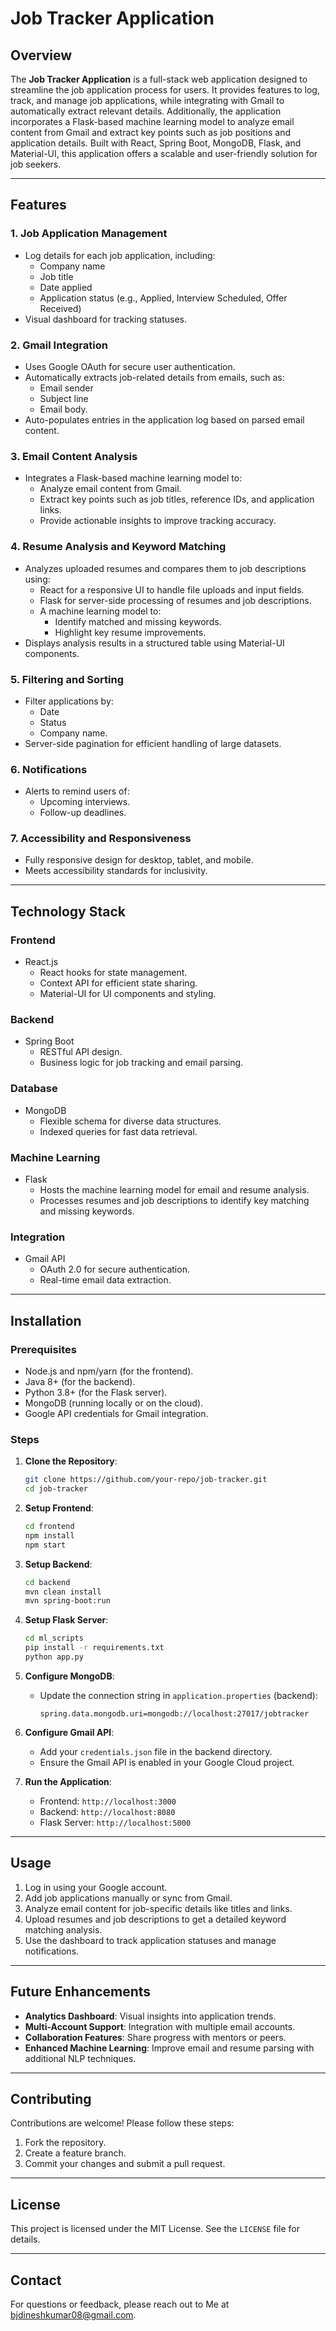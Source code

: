 # Job Tracker Application

## Overview
The **Job Tracker Application** is a full-stack web application designed to streamline the job application process for users. It provides features to log, track, and manage job applications, while integrating with Gmail to automatically extract relevant details. Additionally, the application incorporates a Flask-based machine learning model to analyze email content from Gmail and extract key points such as job positions and application details. Built with React, Spring Boot, MongoDB, Flask, and Material-UI, this application offers a scalable and user-friendly solution for job seekers.

---

## Features

### 1. **Job Application Management**
- Log details for each job application, including:
  - Company name
  - Job title
  - Date applied
  - Application status (e.g., Applied, Interview Scheduled, Offer Received)
- Visual dashboard for tracking statuses.

### 2. **Gmail Integration**
- Uses Google OAuth for secure user authentication.
- Automatically extracts job-related details from emails, such as:
  - Email sender
  - Subject line
  - Email body.
- Auto-populates entries in the application log based on parsed email content.

### 3. **Email Content Analysis**
- Integrates a Flask-based machine learning model to:
  - Analyze email content from Gmail.
  - Extract key points such as job titles, reference IDs, and application links.
  - Provide actionable insights to improve tracking accuracy.

### 4. **Resume Analysis and Keyword Matching**
- Analyzes uploaded resumes and compares them to job descriptions using:
  - React for a responsive UI to handle file uploads and input fields.
  - Flask for server-side processing of resumes and job descriptions.
  - A machine learning model to:
    - Identify matched and missing keywords.
    - Highlight key resume improvements.
- Displays analysis results in a structured table using Material-UI components.

### 5. **Filtering and Sorting**
- Filter applications by:
  - Date
  - Status
  - Company name.
- Server-side pagination for efficient handling of large datasets.

### 6. **Notifications**
- Alerts to remind users of:
  - Upcoming interviews.
  - Follow-up deadlines.

### 7. **Accessibility and Responsiveness**
- Fully responsive design for desktop, tablet, and mobile.
- Meets accessibility standards for inclusivity.

---

## Technology Stack

### **Frontend**
- React.js
  - React hooks for state management.
  - Context API for efficient state sharing.
  - Material-UI for UI components and styling.

### **Backend**
- Spring Boot
  - RESTful API design.
  - Business logic for job tracking and email parsing.

### **Database**
- MongoDB
  - Flexible schema for diverse data structures.
  - Indexed queries for fast data retrieval.

### **Machine Learning**
- Flask
  - Hosts the machine learning model for email and resume analysis.
  - Processes resumes and job descriptions to identify key matching and missing keywords.

### **Integration**
- Gmail API
  - OAuth 2.0 for secure authentication.
  - Real-time email data extraction.

---

## Installation

### Prerequisites
- Node.js and npm/yarn (for the frontend).
- Java 8+ (for the backend).
- Python 3.8+ (for the Flask server).
- MongoDB (running locally or on the cloud).
- Google API credentials for Gmail integration.

### Steps

1. **Clone the Repository**:
   ```bash
   git clone https://github.com/your-repo/job-tracker.git
   cd job-tracker
   ```

2. **Setup Frontend**:
   ```bash
   cd frontend
   npm install
   npm start
   ```

3. **Setup Backend**:
   ```bash
   cd backend
   mvn clean install
   mvn spring-boot:run
   ```

4. **Setup Flask Server**:
   ```bash
   cd ml_scripts
   pip install -r requirements.txt
   python app.py
   ```

5. **Configure MongoDB**:
   - Update the connection string in `application.properties` (backend):
     ```properties
     spring.data.mongodb.uri=mongodb://localhost:27017/jobtracker
     ```

6. **Configure Gmail API**:
   - Add your `credentials.json` file in the backend directory.
   - Ensure the Gmail API is enabled in your Google Cloud project.

7. **Run the Application**:
   - Frontend: `http://localhost:3000`
   - Backend: `http://localhost:8080`
   - Flask Server: `http://localhost:5000`

---

## Usage
1. Log in using your Google account.
2. Add job applications manually or sync from Gmail.
3. Analyze email content for job-specific details like titles and links.
4. Upload resumes and job descriptions to get a detailed keyword matching analysis.
5. Use the dashboard to track application statuses and manage notifications.

---

## Future Enhancements
- **Analytics Dashboard**: Visual insights into application trends.
- **Multi-Account Support**: Integration with multiple email accounts.
- **Collaboration Features**: Share progress with mentors or peers.
- **Enhanced Machine Learning**: Improve email and resume parsing with additional NLP techniques.

---

## Contributing
Contributions are welcome! Please follow these steps:
1. Fork the repository.
2. Create a feature branch.
3. Commit your changes and submit a pull request.

---

## License
This project is licensed under the MIT License. See the `LICENSE` file for details.

---

## Contact
For questions or feedback, please reach out to Me at bjdineshkumar08@gmail.com.
